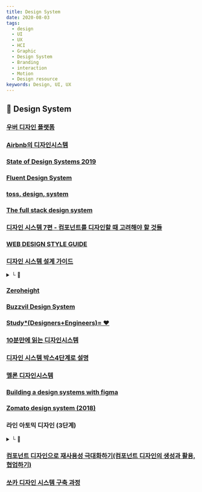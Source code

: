 ```yaml
---
title: Design System
date: 2020-08-03
tags:
  - design
  - UI
  - UX
  - HCI
  - Graphic
  - Design System
  - Branding
  - interaction
  - Motion
  - Design resource
keywords: Design, UI, UX
---
```


## 📄 Design System

### [우버 디자인 플랫폼](https://medium.com/uber-design/uber-design-platform-1ebff86c89e7)

### [Airbnb의 디자인시스템](https://brunch.co.kr/@eunlune/15)

### [State of Design Systems 2019](https://medium.com/google-design/state-of-design-systems-2019-ff5f26ada71)

### [Fluent Design System](https://www.microsoft.com/design/fluent/)

### [toss, design, system](https://www.notion.so/toss-design-system-959822692bec4f879450e361c623cf2a)

### [The full stack design system](https://www.intercom.com/blog/the-full-stack-design-system)

### [디자인 시스템 7편 - 컴포넌트를 디자인할 때 고려해야 할 것들](https://story.pxd.co.kr/1470)

### [WEB DESIGN STYLE GUIDE](http://styleguide.co.kr/)

### [디자인 시스템 설계 가이드](https://uxdesign.cc/starting-a-design-system-in-a-start-up-3359f2d4784b)
<details><summary> └  📝 </summary>

1. Audit existing components - 기존에 사용하던 컴포넌트를 먼저 확인
2. Research on other design systems - 다른 디자인시스템 사례를 검색
3. List out components - 컴포넌트를 리스트로 정리
4. Plan a timeline - 타이포,컬러,레이아웃을 정리하기 전에 기본 기능을 누가 작업할건지 타임라인으로 정리
5. Research and discuss components - 컴포넌트를 조사하고 토론하는 과정을 문서에 기록 (사용사례, 모범사례, 타사의 컴포넌트 활용)
6. Create design symbols - 스타일가이드 제작 (텍스트, 레이어스타일 라이브러리,UI 디자인키트 명명규칙 정리(크기, 무게, 색상, 정렬 및 선 높이) )
7. “Design” design system - 디자인시스템을 Zeroheight를 사용하여 디자인과 쉽게 동기화 가능
7. Implement design system - 디자인시스템을 구현하려면 관련 이해관계자와의 소통이 중요

</details>

### [Zeroheight](https://www.zeroheight.com/)

### [Buzzvil Design System](https://design.buzzvil.com/7648e7ec8/p/619673-introduction)

### [Study*(Designers+Engineers)= ❤️](https://uxdesign.cc/study-designers-engineers-%EF%B8%8F-2d7849c15051)

### [10분만에 읽는 디자인시스템](https://brunch.co.kr/@thinkaboutlove/320)

### [디자인 시스템 박스4단계로 설명](https://blog.prototypr.io/unboxing-a-design-system-component-a-step-by-step-guide-to-quality-assurance-106df86b60d6)

### [멜론 디자인시스템](https://brunch.co.kr/@design-melon/83)

### [Building a design systems with figma](https://eng.lyft.com/building-a-design-systems-library-with-figma-scripter-c046df0a895c)

### [Zomato design system (2018)](https://uxdesign.cc/developing-the-zomato-design-system-438357188904)

### 라인 아토믹 디자인 (3단계)
<details><summary> └  🔗 </summary>

- [영상](https://youtu.be/33yj-Q5v8mQ)
- [슬라이드](https://www.slideshare.net/mobile/NaverEngineering/line-entry-atomic-design)

</details>

### [컴포넌트 디자인으로 재사용성 극대화하기(컴포넌트 디자인의 생성과 활용, 협업하기)](https://blog.gangnamunni.com/post/Maximize-reusability-with-component-design)

### [쏘카 디자인 시스템 구축 과정](https://tech.socarcorp.kr/design/2020/06/23/socar-design-system-01.html)


